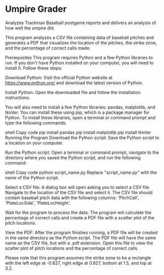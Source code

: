 # Umpire Grader
Analyzes Trackman Baseball postgame reports and delivers an analysis of how well the umpire did.

This program analyzes a CSV file containing data of baseball pitches and generates a PDF that visualizes the location of the pitches, the strike zone, and the percentage of correct calls made.

Prerequisites
This program requires Python and a few Python libraries to run. If you don't have Python installed on your computer, you will need to install it. Follow these steps:

Download Python: Visit the official Python website at https://www.python.org/ and download the latest version of Python.

Install Python: Open the downloaded file and follow the installation instructions.

You will also need to install a few Python libraries: pandas, matplotlib, and tkinter. You can install these using pip, which is a package manager for Python. To install these libraries, open a terminal or command prompt and type the following commands:

shell
Copy code
pip install pandas
pip install matplotlib
pip install tkinter
Running the Program
Download the Python script: Save the Python script to a location on your computer.

Run the Python script: Open a terminal or command prompt, navigate to the directory where you saved the Python script, and run the following command:

shell
Copy code
python script_name.py
Replace "script_name.py" with the name of the Python script.

Select a CSV file: A dialog box will open asking you to select a CSV file. Navigate to the location of the CSV file and select it. The CSV file should contain baseball pitch data with the following columns: 'PitchCall', 'PlateLocSide', 'PlateLocHeight'.

Wait for the program to process the data: The program will calculate the percentage of correct calls and create a PDF file with a scatter plot of the pitch locations.

View the PDF: After the program finishes running, a PDF file will be created in the same directory as the Python script. The PDF file will have the same name as the CSV file, but with a .pdf extension. Open this file to view the scatter plot of pitch locations and the percentage of correct calls.

Please note that this program assumes the strike zone to be a rectangle with the left edge at -0.827, right edge at 0.827, bottom at 1.5, and top at 3.2.


